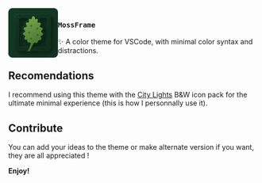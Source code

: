 <img src="images/logo-mossframe.png" width="100px" align="left">

### `MossFrame`

✨ A color theme for VSCode, with minimal color syntax and distractions.

## Recomendations

I recommend using this theme with the [City Lights](https://marketplace.visualstudio.com/items?itemName=Yummygum.city-lights-icon-vsc) B&W icon pack for the ultimate minimal experience (this is how I personnally use it).

## Contribute

You can add your ideas to the theme or make alternate version if you want, they are all appreciated !

**Enjoy!**
